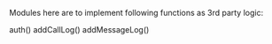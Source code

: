 Modules here are to implement following functions as 3rd party logic:

auth()
addCallLog()
addMessageLog()

